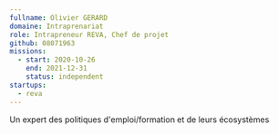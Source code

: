 ```yaml
---
fullname: Olivier GERARD
domaine: Intraprenariat
role: Intrapreneur REVA, Chef de projet
github: 08071963
missions:
  - start: 2020-10-26
    end: 2021-12-31
    status: independent
startups: 
  - reva
---
```


Un expert des politiques d'emploi/formation  et de leurs écosystèmes
